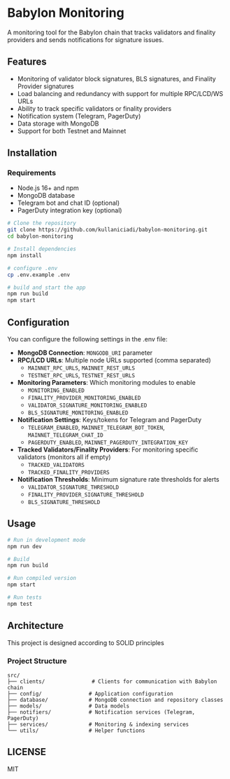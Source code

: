 # Babylon Monitoring 

A monitoring tool for the Babylon chain that tracks validators and finality providers and sends notifications for signature issues.

## Features

- Monitoring of validator block signatures, BLS signatures, and Finality Provider signatures
- Load balancing and redundancy with support for multiple RPC/LCD/WS URLs
- Ability to track specific validators or finality providers
- Notification system (Telegram, PagerDuty)
- Data storage with MongoDB
- Support for both Testnet and Mainnet

## Installation

### Requirements
- Node.js 16+ and npm
- MongoDB database
- Telegram bot and chat ID (optional)
- PagerDuty integration key (optional)

```bash
# Clone the repository
git clone https://github.com/kullaniciadi/babylon-monitoring.git
cd babylon-monitoring

# Install dependencies
npm install

# configure .env
cp .env.example .env

# build and start the app
npm run build
npm start
```

## Configuration

You can configure the following settings in the .env file:

- **MongoDB Connection**: `MONGODB_URI` parameter
- **RPC/LCD URLs**: Multiple node URLs supported (comma separated)
  - `MAINNET_RPC_URLS`, `MAINNET_REST_URLS`
  - `TESTNET_RPC_URLS`, `TESTNET_REST_URLS`
- **Monitoring Parameters**: Which monitoring modules to enable
  - `MONITORING_ENABLED`
  - `FINALITY_PROVIDER_MONITORING_ENABLED`
  - `VALIDATOR_SIGNATURE_MONITORING_ENABLED`
  - `BLS_SIGNATURE_MONITORING_ENABLED`
- **Notification Settings**: Keys/tokens for Telegram and PagerDuty
  - `TELEGRAM_ENABLED`, `MAINNET_TELEGRAM_BOT_TOKEN`, `MAINNET_TELEGRAM_CHAT_ID`
  - `PAGERDUTY_ENABLED`, `MAINNET_PAGERDUTY_INTEGRATION_KEY`
- **Tracked Validators/Finality Providers**: For monitoring specific validators (monitors all if empty)
  - `TRACKED_VALIDATORS`
  - `TRACKED_FINALITY_PROVIDERS`
- **Notification Thresholds**: Minimum signature rate thresholds for alerts
  - `VALIDATOR_SIGNATURE_THRESHOLD`
  - `FINALITY_PROVIDER_SIGNATURE_THRESHOLD`
  - `BLS_SIGNATURE_THRESHOLD`

## Usage

```bash
# Run in development mode
npm run dev

# Build
npm run build

# Run compiled version
npm start

# Run tests
npm test
```

## Architecture

This project is designed according to SOLID principles

### Project Structure

```
src/
├── clients/               # Clients for communication with Babylon chain
├── config/               # Application configuration
├── database/             # MongoDB connection and repository classes
├── models/               # Data models
├── notifiers/            # Notification services (Telegram, PagerDuty)
├── services/             # Monitoring & indexing services
└── utils/                # Helper functions
```

## LICENSE

MIT 